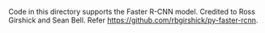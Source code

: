 
Code in this directory supports the Faster R-CNN model. Credited to Ross Girshick and Sean Bell.
Refer https://github.com/rbgirshick/py-faster-rcnn.
